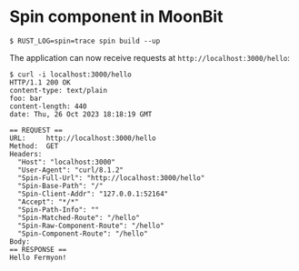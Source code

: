 # Spin component in MoonBit

```shell
$ RUST_LOG=spin=trace spin build --up
```

The application can now receive requests at `http://localhost:3000/hello`:

```shell
$ curl -i localhost:3000/hello
HTTP/1.1 200 OK
content-type: text/plain
foo: bar
content-length: 440
date: Thu, 26 Oct 2023 18:18:19 GMT

== REQUEST ==
URL:     http://localhost:3000/hello
Method:  GET
Headers:
  "Host": "localhost:3000"
  "User-Agent": "curl/8.1.2"
  "Spin-Full-Url": "http://localhost:3000/hello"
  "Spin-Base-Path": "/"
  "Spin-Client-Addr": "127.0.0.1:52164"
  "Accept": "*/*"
  "Spin-Path-Info": ""
  "Spin-Matched-Route": "/hello"
  "Spin-Raw-Component-Route": "/hello"
  "Spin-Component-Route": "/hello"
Body:
== RESPONSE ==
Hello Fermyon!
```
